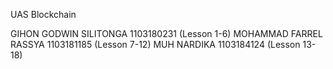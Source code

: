 UAS Blockchain

GIHON GODWIN SILITONGA 1103180231 (Lesson 1-6)
MOHAMMAD FARREL RASSYA 1103181185 (Lesson 7-12)
MUH NARDIKA 1103184124 (Lesson 13-18)
